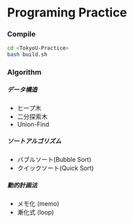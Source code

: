 # Programing Practice

### Compile
```bash
cd <TokyoU-Practice>
bash build.sh
```

### Algorithm
##### データ構造
- ヒープ木
- 二分探索木
- Union-Find

##### ソートアルゴリズム
- バブルソート(Bubble Sort)
- クイックソート(Quick Sort)

##### 動的計画法
- メモ化 (memo)
- 漸化式 (loop)
